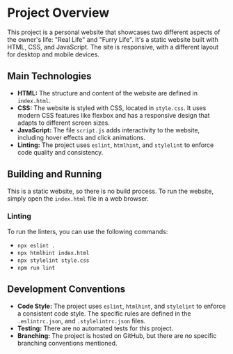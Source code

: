 # Project Overview

This project is a personal website that showcases two different aspects of the owner's life: "Real Life" and "Furry Life". It's a static website built with HTML, CSS, and JavaScript. The site is responsive, with a different layout for desktop and mobile devices.

## Main Technologies

*   **HTML:** The structure and content of the website are defined in `index.html`.
*   **CSS:** The website is styled with CSS, located in `style.css`. It uses modern CSS features like flexbox and has a responsive design that adapts to different screen sizes.
*   **JavaScript:** The file `script.js` adds interactivity to the website, including hover effects and click animations.
*   **Linting:** The project uses `eslint`, `htmlhint`, and `stylelint` to enforce code quality and consistency.

## Building and Running

This is a static website, so there is no build process. To run the website, simply open the `index.html` file in a web browser.

### Linting

To run the linters, you can use the following commands:

*   `npx eslint .`
*   `npx htmlhint index.html`
*   `npx stylelint style.css`
*   `npm run lint`

## Development Conventions

*   **Code Style:** The project uses `eslint`, `htmlhint`, and `stylelint` to enforce a consistent code style. The specific rules are defined in the `.eslintrc.json`, and `.stylelintrc.json` files.
*   **Testing:** There are no automated tests for this project.
*   **Branching:** The project is hosted on GitHub, but there are no specific branching conventions mentioned.
